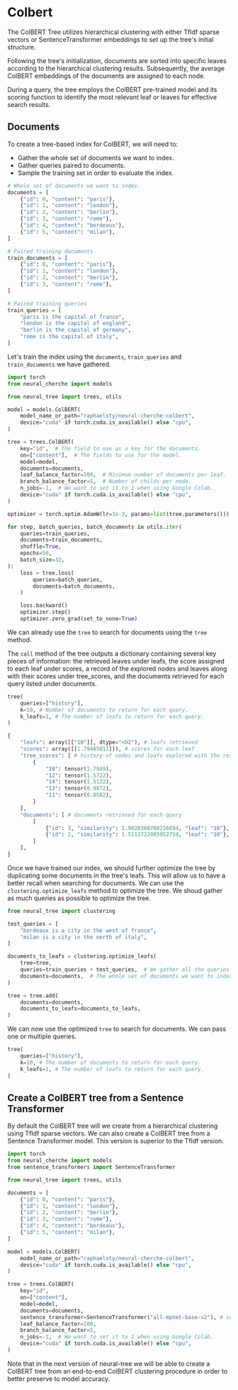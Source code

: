 # Colbert

The ColBERT Tree utilizes hierarchical clustering with either TfIdf sparse vectors or SentenceTransformer embeddings to set up the tree's initial structure.

Following the tree's initialization, documents are sorted into specific leaves according to the hierarchical clustering results. Subsequently, the average ColBERT embeddings of the documents are assigned to each node.

During a query, the tree employs the ColBERT pre-trained model and its scoring function to identify the most relevant leaf or leaves for effective search results.

## Documents

To create a tree-based index for ColBERT, we will need to:
 
- Gather the whole set of documents we want to index.
- Gather queries paired to documents.
- Sample the training set in order to evaluate the index.


```python
# Whole set of documents we want to index.
documents = [
    {"id": 0, "content": "paris"},
    {"id": 1, "content": "london"},
    {"id": 2, "content": "berlin"},
    {"id": 3, "content": "rome"},
    {"id": 4, "content": "bordeaux"},
    {"id": 5, "content": "milan"},    
]

# Paired training documents
train_documents = [
    {"id": 0, "content": "paris"},
    {"id": 1, "content": "london"},
    {"id": 2, "content": "berlin"},
    {"id": 3, "content": "rome"},
]

# Paired training queries
train_queries = [
    "paris is the capital of france",
    "london is the capital of england",
    "berlin is the capital of germany",
    "rome is the capital of italy",
]
```

Let's train the index using the `documents`, `train_queries` and `train_documents` we have gathered.

```python
import torch
from neural_cherche import models

from neural_tree import trees, utils

model = models.ColBERT(
    model_name_or_path="raphaelsty/neural-cherche-colbert",
    device="cuda" if torch.cuda.is_available() else "cpu",
)

tree = trees.ColBERT(
    key="id",  # The field to use as a key for the documents.
    on=["content"],  # The fields to use for the model.
    model=model,
    documents=documents,
    leaf_balance_factor=100,  # Minimum number of documents per leaf.
    branch_balance_factor=5,  # Number of childs per node.
    n_jobs=-1,  # We want to set it to 1 when using Google Colab.
    device="cuda" if torch.cuda.is_available() else "cpu",
)

optimizer = torch.optim.AdamW(lr=3e-3, params=list(tree.parameters()))

for step, batch_queries, batch_documents in utils.iter(
    queries=train_queries,
    documents=train_documents,
    shuffle=True,
    epochs=50,
    batch_size=32,
):
    loss = tree.loss(
        queries=batch_queries,
        documents=batch_documents,
    )

    loss.backward()
    optimizer.step()
    optimizer.zero_grad(set_to_none=True)
```

We can already use the `tree` to search for documents using the `tree` method.

The `call` method of the tree outputs a dictionary containing several key pieces of information: the retrieved leaves under leafs, the score assigned to each leaf under scores, a record of the explored nodes and leaves along with their scores under tree_scores, and the documents retrieved for each query listed under documents.

```python
tree(
    queries=["history"],
    k=10, # Number of documents to return for each query. 
    k_leafs=1, # The number of leafs to return for each query.
)
```

```python
{
    "leafs": array([["10"]], dtype="<U2"), # leafs retrieved
    "scores": array([[1.79485011]]), # scores for each leaf
    "tree_scores": [ # history of nodes and leafs explored with the respective scores
        {
            "10": tensor(1.7949),
            "12": tensor(1.5722),
            "14": tensor(1.5132),
            "13": tensor(0.9872),
            "11": tensor(0.8582),
        }
    ],
    "documents": [ # documents retrieved for each query
        [
            {"id": 3, "similarity": 1.9020360708236694, "leaf": "10"},
            {"id": 2, "similarity": 1.5113722085952759, "leaf": "10"},
        ]
    ],
}
```

Once we have trained our index, we should further optimize the tree by duplicating some documents in the tree's leafs. This will allow us to have a better recall when searching for documents. We can use the `clustering.optimize_leafs` method to optimize the tree. We shoud gather as much queries as possible to optimize the tree.

```python
from neural_tree import clustering

test_queries = [
    "bordeaux is a city in the west of france",
    "milan is a city in the north of italy",
]

documents_to_leafs = clustering.optimize_leafs(
    tree=tree,
    queries=train_queries + test_queries,  # We gather all the queries we have.
    documents=documents,  # The whole set of documents we want to index.
)

tree = tree.add(
    documents=documents,
    documents_to_leafs=documents_to_leafs,
)
```

We can now use the optimized `tree` to search for documents. We can pass one or multiple queries.

```python
tree(
    queries=["history"],
    k=10, # The number of documents to return for each query. 
    k_leafs=1, # The number of leafs to return for each query.
)
```

## Create a ColBERT tree from a Sentence Transformer

By default the ColBERT tree will we create from a hierarchical clustering using TfIdf sparse vectors. We can also create a ColBERT tree from a Sentence Transformer model. This version is superior to the TfIdf version.


```python
import torch
from neural_cherche import models
from sentence_transformers import SentenceTransformer

from neural_tree import trees, utils

documents = [
    {"id": 0, "content": "paris"},
    {"id": 1, "content": "london"},
    {"id": 2, "content": "berlin"},
    {"id": 3, "content": "rome"},
    {"id": 4, "content": "bordeaux"},
    {"id": 5, "content": "milan"},    
]

model = models.ColBERT(
    model_name_or_path="raphaelsty/neural-cherche-colbert",
    device="cuda" if torch.cuda.is_available() else "cpu",
)

tree = trees.ColBERT(
    key="id", 
    on=["content"], 
    model=model,
    documents=documents,
    sentence_transformer=SentenceTransformer("all-mpnet-base-v2"), # sentence-transformer used for hierarchical clustering
    leaf_balance_factor=100, 
    branch_balance_factor=5, 
    n_jobs=-1,  # We want to set it to 1 when using Google Colab.
    device="cuda" if torch.cuda.is_available() else "cpu",
)
```

Note that in the next version of neural-tree we will be able to create a ColBERT tree from an end-to-end ColBERT clustering procedure in order to better preserve to model accuracy.

